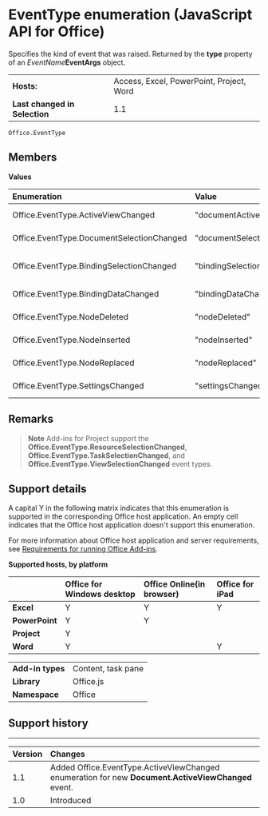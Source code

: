 
# EventType enumeration (JavaScript API for Office)
Specifies the kind of event that was raised. Returned by the  **type** property of an _EventName_**EventArgs** object.

|||
|:-----|:-----|
|**Hosts:**|Access, Excel, PowerPoint, Project, Word|
|**Last changed in Selection**|1.1|

```
Office.EventType
```


## Members


**Values**


|**Enumeration**|**Value**|**Description**|
|:-----|:-----|:-----|
|Office.EventType.ActiveViewChanged|"documentActiveViewChanged"|A [Document.ActiveViewChanged](../reference/shared/document/activeviewchanged/activeviewchanged-event.md) event was raised.|
|Office.EventType.DocumentSelectionChanged|"documentSelectionChanged"|A [Document.SelectionChanged](../reference/shared/document/selectionchanged-event/selectionchanged-event.md) event was raised.|
|Office.EventType.BindingSelectionChanged|"bindingSelectionChanged"|A [Binding.BindingSelectionChanged](../reference/shared/binding-object/selection-changed-event/bindingselectionchanged-event.md) event was raised.|
|Office.EventType.BindingDataChanged|"bindingDataChanged"|A [Binding.BindingDataChanged](../reference/shared/binding-object/data-changed-event/bindingdatachanged-event.md) event was raised.|
|Office.EventType.NodeDeleted|"nodeDeleted"|A [CustomXmlPart.nodeDeleted](../reference/shared/customxmlpart-object/nodedeleted-event.md) event was raised.|
|Office.EventType.NodeInserted|"nodeInserted"|A [CustomXmlPart.nodeInserted](../reference/shared/customxmlpart-object/nodeinserted-event.md) event was raised.|
|Office.EventType.NodeReplaced|"nodeReplaced"|A [CustomXmlPart.nodeReplaced](../reference/shared/customxmlpart-object/nodereplaced-event.md) event was raised.|
|Office.EventType.SettingsChanged|"settingsChanged"|A [Settings.settingsChanged](../reference/shared/settings/settingschanged-event/settingschanged-event.md) event was raised.|

## Remarks


 >**Note**  Add-ins for Project support the  **Office.EventType.ResourceSelectionChanged**,  **Office.EventType.TaskSelectionChanged**, and  **Office.EventType.ViewSelectionChanged** event types.


## Support details


A capital Y in the following matrix indicates that this enumeration is supported in the corresponding Office host application. An empty cell indicates that the Office host application doesn't support this enumeration.

For more information about Office host application and server requirements, see [Requirements for running Office Add-ins](http://msdn.microsoft.com/library/67340567-bb9a-498c-96d3-3f52f28c16bc%28Office.15%29.aspx).


**Supported hosts, by platform**


||**Office for Windows desktop**|**Office Online(in browser)**|**Office for iPad**|
|:-----|:-----|:-----|:-----|
|**Excel**|Y|Y|Y|
|**PowerPoint**|Y|Y||
|**Project**|Y|||
|**Word**|Y||Y|

|||
|:-----|:-----|
|**Add-in types**|Content, task pane|
|**Library**|Office.js|
|**Namespace**|Office|

## Support history



****


|**Version**|**Changes**|
|:-----|:-----|
|1.1| Added Office.EventType.ActiveViewChanged enumeration for new **Document.ActiveViewChanged** event.|
|1.0|Introduced|
